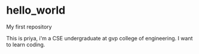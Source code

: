 # hello_world
My first repository

This is priya, i'm a CSE undergraduate at gvp college of engineering. I want to learn coding.
